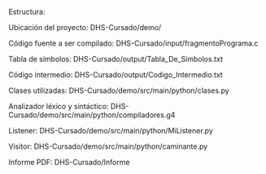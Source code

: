 Estructura:


Ubicación del proyecto: DHS-Cursado/demo/

Código fuente a ser compilado: DHS-Cursado/input/fragmentoPrograma.c

Tabla de símbolos: DHS-Cursado/output/Tabla_De_Simbolos.txt

Código intermedio: DHS-Cursado/output/Codigo_Intermedio.txt

Clases utilizadas: DHS-Cursado/demo/src/main/python/clases.py

Analizador léxico y sintáctico: DHS-Cursado/demo/src/main/python/compiladores.g4

Listener: DHS-Cursado/demo/src/main/python/MiListener.py

Visitor: DHS-Cursado/demo/src/main/python/caminante.py

Informe PDF: DHS-Cursado/Informe
